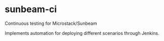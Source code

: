 # sunbeam-ci
Continuous testing for Microstack/Sunbeam

Implements automation for deploying different scenarios through Jenkins.
